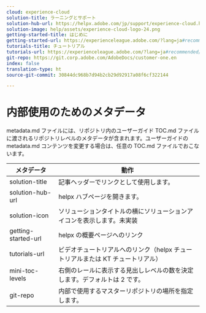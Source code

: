 ```yaml
---
cloud: experience-cloud
solution-title: ラーニングとサポート
solution-hub-url: https://helpx.adobe.com/jp/support/experience-cloud.html
solution-image: help/assets/experience-cloud-logo-24.png
getting-started-title: はじめに
getting-started-url: https://experienceleague.adobe.com/?lang=ja#recommended/solutions/analytics
tutorials-title: チュートリアル
tutorials-url: https://experienceleague.adobe.com/?lang=ja#recommended/solutions/analytics
git-repo: https://git.corp.adobe.com/AdobeDocs/customer-one.en
index: false
translation-type: ht
source-git-commit: 30844dc968b7d94b2cb29d92917a08f6cf322144

---
```



# 内部使用のためのメタデータ

metadata.md ファイルには、リポジトリ内のユーザーガイド TOC.md ファイルに渡されるリポジトリレベルのメタデータが含まれます。ユーザーガイドの metadata.md コンテンツを変更する場合は、任意の TOC.md ファイルでおこないます。

| メタデータ | 動作 |
|--- |--- |
| solution-title | 記事ヘッダーでリンクとして使用します。 |
| solution-hub-url | helpx ハブページを開きます。 |
| solution-icon | ソリューションタイトルの横にソリューションアイコンを表示します。未実装 |
| getting-started-url | helpx の概要ページへのリンク |
| tutorials-url | ビデオチュートリアルへのリンク（helpx チュートリアルまたは KT チュートリアル） |
| mini-toc-levels | 右側のレールに表示する見出しレベルの数を決定します。デフォルトは 2 です。 |
| git-repo | 内部で使用するマスターリポジトリの場所を指定します。 |
